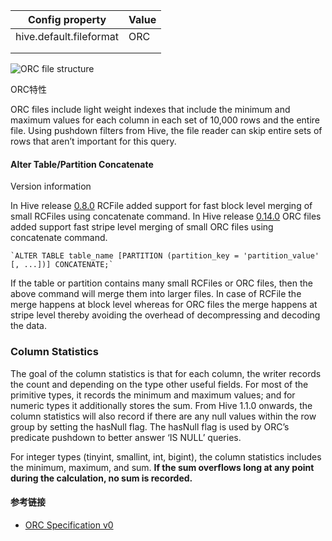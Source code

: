 



| Config property         | Value |
| ----------------------- | ----- |
| hive.default.fileformat | ORC   |
|                         |       |
|                         |       |





![ORC file structure](https://ws2.sinaimg.cn/large/006tNbRwgy1fxh2ucyou4j30g40frwho.jpg)





ORC特性

ORC files include light weight indexes that include the minimum and maximum values for each column in each set of 10,000 rows and the entire file. Using pushdown filters from Hive, the file reader can skip entire sets of rows that aren’t important for this query.









#### Alter Table/Partition Concatenate

Version information



In Hive release [0.8.0](https://issues.apache.org/jira/browse/HIVE-1950) RCFile added support for fast block level merging of small RCFiles using concatenate command. In Hive release [0.14.0](https://issues.apache.org/jira/browse/HIVE-7509) ORC files added support fast stripe level merging of small ORC files using concatenate command.

```
`ALTER TABLE table_name [PARTITION (partition_key = 'partition_value' [, ...])] CONCATENATE;`
```

If the table or partition contains many small RCFiles or ORC files, then the above command will merge them into larger files. In case of RCFile the merge happens at block level whereas for ORC files the merge happens at stripe level thereby avoiding the overhead of decompressing and decoding the data.



### Column Statistics

The goal of the column statistics is that for each column, the writer records the count and depending on the type other useful fields. For most of the primitive types, it records the minimum and maximum values; and for numeric types it additionally stores the sum. From Hive 1.1.0 onwards, the column statistics will also record if there are any null values within the row group by setting the hasNull flag. The hasNull flag is used by ORC’s predicate pushdown to better answer ‘IS NULL’ queries.



For integer types (tinyint, smallint, int, bigint), the column statistics includes the minimum, maximum, and sum. **If the sum overflows long at any point during the calculation, no sum is recorded.**













#### 参考链接

- [ORC Specification v0](https://orc.apache.org/specification/ORCv0/)

